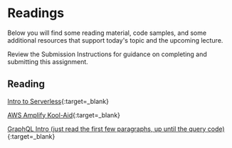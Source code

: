 # Readings

Below you will find some reading material, code samples, and some additional resources that support today's topic and the upcoming lecture.

Review the Submission Instructions for guidance on completing and submitting this assignment.

## Reading

[Intro to Serverless](https://hackernoon.com/what-is-serverless-architecture-what-are-its-pros-and-cons-cc4b804022e9){:target=_blank}

<!-- Mix it up! Create the questions with pointed answers, fill in the blank, or opinion/open ended -->

[AWS Amplify Kool-Aid](https://aws.amazon.com/amplify/){:target=_blank}

<!-- Mix it up! Create the questions with pointed answers, fill in the blank, or opinion/open ended -->

[GraphQL Intro (just read the first few paragraphs, up until the query code)](https://docs.amplify.aws/cli/graphql/data-modeling/){:target=_blank}

<!-- Mix it up! Create the questions with pointed answers, fill in the blank, or opinion/open ended -->
